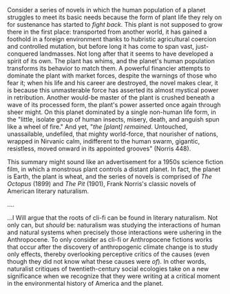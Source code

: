 ---
---

Consider a series of novels in which the human population of a planet struggles
to meet its basic needs because the form of plant life they rely on for
sustenance has started to *fight back*. This plant is not supposed to grow
there in the first place: transported from another world, it has gained
a foothold in a foreign environment thanks to hubristic agricultural coercion
and controlled mutation, but before long it has come to span vast,
just-conquered landmasses. Not long after that it seems to have developed
a spirit of its own. The plant has whims, and the planet's human population
transforms its behavior to match them. A powerful financier attempts to
dominate the plant with market forces, despite the warnings of those who fear
it; when his life and his career are destroyed, the novel makes clear, it is
because this unmasterable force has asserted its almost mystical power in
retribution. Another would-be master of the plant is crushed beneath a wave of
its processed form, the plant's power asserted once again through sheer might.
On this planet dominated by a single non-human life form, in the "little,
isolate group of human insects, misery, death, and anguish spun like a wheel of
fire." And yet, "*the [plant] remained*. Untouched, unassailable, undefiled,
that mighty world-force, that nourisher of nations, wrapped in Nirvanic calm,
indifferent to the human swarm, gigantic, resistless, moved onward in its
appointed grooves" (Norris 448).

This summary might sound like an advertisement for a 1950s science fiction
film, in which a monstrous plant controls a distant planet. In fact, the planet
is Earth, the plant is wheat, and the series of novels is comprised of *The
Octopus* (1899) and *The Pit* (1901), Frank Norris's classic novels of American
literary naturalism. 

....

...I Will argue that the roots of cli-fi can be found in literary naturalism.
Not only can, but *should* be: naturalism was studying the interactions of
human and natural systems when precisely those interactions were ushering in
the Anthropocene. To only consider as cli-fi or Anthropocene fictions works
that occur after the discovery of anthropogenic climate change is to study only
effects, thereby overlooking perceptive critics of the causes (even though they
did not know what these causes were *of*). In other words, naturalist critiques
of twentieth-century social ecologies take on a new significance when we
recognize that they were writing at a critical moment in the environmental
history of America and the planet.
